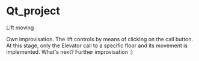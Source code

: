 # Qt_project

Lift moving

Own improvisation. The lift controls by means of clicking on the call button. At this stage, only the Elevator call to a specific floor and its movement is implemented. 
What's next? Further improvisation :)
